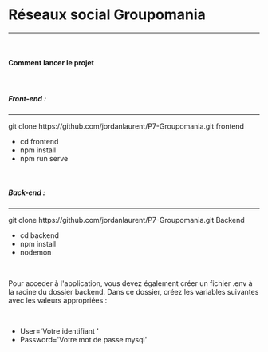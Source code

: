 <h1>Réseaux social Groupomania</h1>
<hr>
<br>
<h4>Comment lancer le projet</h4>
<br>
<h5>Front-end :</h5>
<hr>
<p>git clone https://github.com/jordanlaurent/P7-Groupomania.git frontend</p>
<ul>
<li>cd frontend</li>
<li>npm install </li>
<li>npm run serve</li>
</ul>
<br>
<h5>Back-end :</h5>
<hr>
<p>git clone https://github.com/jordanlaurent/P7-Groupomania.git Backend</p>
<ul>
<li>cd backend</li>
<li>npm install</li>
<li>nodemon</li>
</ul>
<br>
<p>Pour acceder à l'application, vous devez également créer un fichier .env à la racine du dossier backend. Dans ce dossier, créez les variables suivantes avec les valeurs appropriées :</p>
<br>
<ul>
<li>User='Votre identifiant '</li>
<li>Password='Votre mot de passe mysql'</li>
</ul>
